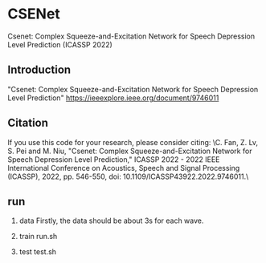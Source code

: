 # CSENet
Csenet: Complex Squeeze-and-Excitation Network for Speech Depression Level Prediction (ICASSP 2022)

## Introduction
"Csenet: Complex Squeeze-and-Excitation Network for Speech Depression Level Prediction"
https://ieeexplore.ieee.org/document/9746011

## Citation
If you use this code for your research, please consider citing:
\\C. Fan, Z. Lv, S. Pei and M. Niu, "Csenet: Complex Squeeze-and-Excitation Network for Speech Depression Level Prediction," 
ICASSP 2022 - 2022 IEEE International Conference on Acoustics, Speech and Signal Processing (ICASSP), 2022, pp. 546-550, 
doi: 10.1109/ICASSP43922.2022.9746011.\\

## run
1. data
Firstly, the data should be about 3s for each wave.

2. train
run.sh

3. test
test.sh


